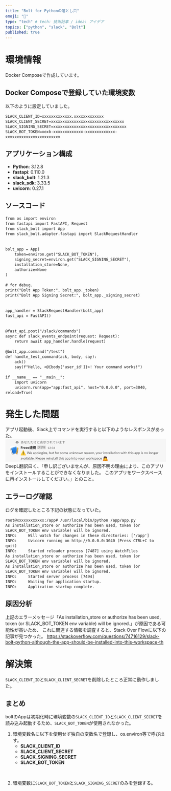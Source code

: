```yaml
---
title: "Bolt for Pythonの落とし穴"
emoji: "🐍"
type: "tech" # tech: 技術記事 / idea: アイデア
topics: ["python", "slack", "Bolt"]
published: true
---
```

# 環境情報
Docker Composeで作成しています。

## Docker Composeで登録していた環境変数
以下のように設定していました。
```.env: .env
SLACK_CLIENT_ID=xxxxxxxxxxxxx.xxxxxxxxxxxxx
SLACK_CLIENT_SECRET=xxxxxxxxxxxxxxxxxxxxxxxxxxxxxxxx
SLACK_SIGNING_SECRET=xxxxxxxxxxxxxxxxxxxxxxxxxxxxxxxx
SLACK_BOT_TOKEN=xoxb-xxxxxxxxxxxxx-xxxxxxxxxxxxx-xxxxxxxxxxxxxxxxxxxxxxxx
```

## アプリケーション構成
- **Python**: 3.12.8
- **fastapi**: 0.110.0
- **slack_bolt**: 1.21.3
- **slack_sdk**: 3.33.5
- **uvicorn**: 0.27.1


## ソースコード
```py: app.py
from os import environ
from fastapi import FastAPI, Request
from slack_bolt import App
from slack_bolt.adapter.fastapi import SlackRequestHandler


bolt_app = App(
    token=environ.get("SLACK_BOT_TOKEN"),
    signing_secret=environ.get("SLACK_SIGNING_SECRET"),
    installation_store=None,
    authorize=None
)

# for debug.
print("Bolt App Token:", bolt_app._token)
print("Bolt App Signing Secret:", bolt_app._signing_secret)


app_handler = SlackRequestHandler(bolt_app)
fast_api = FastAPI()


@fast_api.post("/slack/commands")
async def slack_events_endpoint(request: Request):
    return await app_handler.handle(request)

@bolt_app.command("/test")
def handle_test_command(ack, body, say):
    ack()
    say(f"Hello, <@{body['user_id']}>! Your command works!")

if __name__ == "__main__":
    import uvicorn
    uvicorn.run(app="app:fast_api", host="0.0.0.0", port=3040, reload=True)
```

# 発生した問題
アプリ起動後、Slack上でコマンドを実行すると以下のようなレスポンスがあった。
![](/images/91e6d8f0b1be80/failed_response.png)
DeepL翻訳曰く、「申し訳ございませんが、原因不明の理由により、このアプリをインストールすることができなくなりました。 このアプリをワークスペースに再インストールしてください。」とのこと。

## エラーログ確認
ログを確認したところ下記の状態になっていた。
```
root@xxxxxxxxxxxx:/app# /usr/local/bin/python /app/app.py
As installation_store or authorize has been used, token (or SLACK_BOT_TOKEN env variable) will be ignored.
INFO:     Will watch for changes in these directories: ['/app']
INFO:     Uvicorn running on http://0.0.0.0:3040 (Press CTRL+C to quit)
INFO:     Started reloader process [7487] using WatchFiles
As installation_store or authorize has been used, token (or SLACK_BOT_TOKEN env variable) will be ignored.
As installation_store or authorize has been used, token (or SLACK_BOT_TOKEN env variable) will be ignored.
INFO:     Started server process [7494]
INFO:     Waiting for application startup.
INFO:     Application startup complete.
```

## 原因分析
上記のエラーメッセージ「As installation_store or authorize has been used, token (or SLACK_BOT_TOKEN env variable) will be ignored.」が原因である可能性が高いため、
これに関連する情報を調査すると、Stack Over Flowに以下の記事が見つかった。
https://stackoverflow.com/questions/74716129/slack-bolt-python-although-the-app-should-be-installed-into-this-workspace-th


# 解決策
`SLACK_CLIENT_ID`と`SLACK_CLIENT_SECRET`を削除したところ正常に動作しました。

## まとめ
boltのAppは初期化時に環境変数の`SLACK_CLIENT_ID`と`SLACK_CLIENT_SECRET`を読み込み起動するため、`SLACK_BOT_TOKEN`が使用されなかった。

1. 環境変数名に以下を使用せず独自の変数名で登録し、os.environ等で呼び出す。
     - **SLACK_CLIENT_ID**
     - **SLACK_CLIENT_SECRET**
     - **SLACK_SIGNING_SECRET**
     - **SLACK_BOT_TOKEN**
<br>

2. 環境変数に`SLACK_BOT_TOKEN`と`SLACK_SIGNING_SECRET`のみを登録する。
